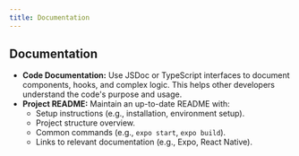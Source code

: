 ```yaml
---
title: Documentation
---
```


## Documentation

- **Code Documentation:** Use JSDoc or TypeScript interfaces to document components, hooks, and complex logic. This helps other developers understand the code's purpose and usage.
- **Project README:** Maintain an up-to-date README with:
  - Setup instructions (e.g., installation, environment setup).
  - Project structure overview.
  - Common commands (e.g., `expo start`, `expo build`).
  - Links to relevant documentation (e.g., Expo, React Native).
